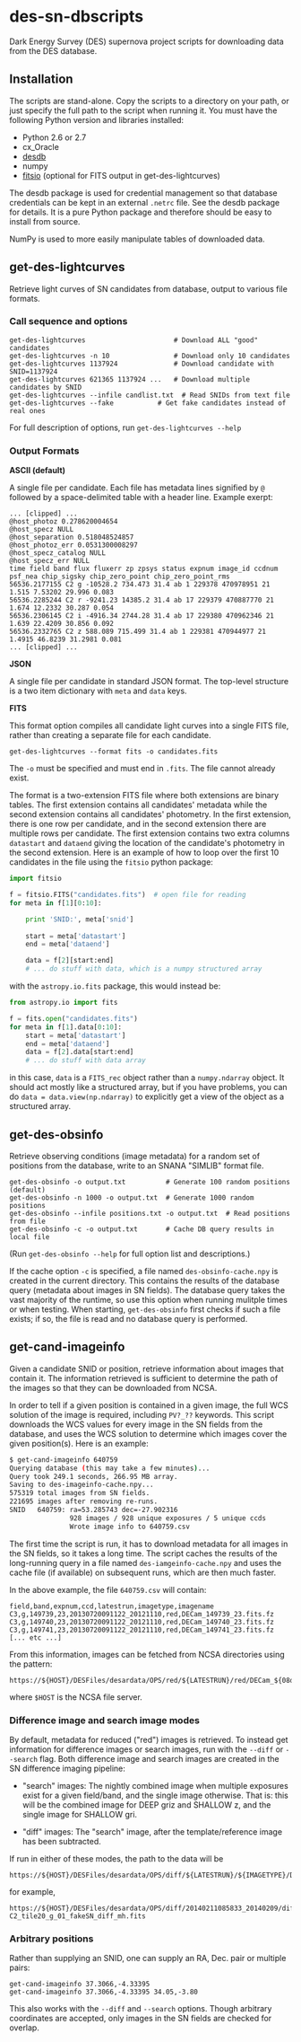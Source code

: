 # des-sn-dbscripts

Dark Energy Survey (DES) supernova project scripts for downloading data
from the DES database.

## Installation

The scripts are stand-alone. Copy the scripts to a directory on your
path, or just specify the full path to the script when running
it. You must have the following Python version and libraries installed:

* Python 2.6 or 2.7
* cx_Oracle
* [desdb](https://github.com/esheldon/desdb)
* numpy
* [fitsio](https://github.com/esheldon/fitsio) (optional for FITS output in get-des-lightcurves)

The desdb package is used for credential management so that database
credentials can be kept in an external `.netrc` file. See the
desdb package for details. It is a pure Python package and therefore
should be easy to install from source.

NumPy is used to more easily manipulate tables of downloaded data.

## get-des-lightcurves

Retrieve light curves of SN candidates from database, output to various file
formats.

### Call sequence and options

```
get-des-lightcurves                      # Download ALL "good" candidates
get-des-lightcurves -n 10                # Download only 10 candidates
get-des-lightcurves 1137924              # Download candidate with SNID=1137924
get-des-lightcurves 621365 1137924 ...   # Download multiple candidates by SNID
get-des-lightcurves --infile candlist.txt  # Read SNIDs from text file
get-des-lightcurves --fake           # Get fake candidates instead of real ones
```

For full description of options, run `get-des-lightcurves --help`

### Output Formats

**ASCII (default)**

A single file per candidate. Each file has metadata lines signified by
`@` followed by a space-delimited table with a header line. Example
exerpt:

```
... [clipped] ...
@host_photoz 0.278620004654
@host_specz NULL
@host_separation 0.518048524857
@host_photoz_err 0.0531300008297
@host_specz_catalog NULL
@host_specz_err NULL
time field band flux fluxerr zp zpsys status expnum image_id ccdnum psf_nea chip_sigsky chip_zero_point chip_zero_point_rms
56536.2177155 C2 g -10528.2 734.473 31.4 ab 1 229378 470978951 21 1.515 7.53202 29.996 0.083
56536.2285244 C2 r -9241.23 14385.2 31.4 ab 17 229379 470887770 21 1.674 12.2332 30.287 0.054
56536.2306145 C2 i -4916.34 2744.28 31.4 ab 17 229380 470962346 21 1.639 22.4209 30.856 0.092
56536.2332765 C2 z 588.089 715.499 31.4 ab 1 229381 470944977 21 1.4915 46.8239 31.2981 0.081
... [clipped] ...
```

**JSON**

A single file per candidate in standard JSON format. The top-level
structure is a two item dictionary with `meta` and `data` keys.

**FITS**

This format option compiles all candidate light curves into a single FITS
file, rather than creating a separate file for each candidate.

```
get-des-lightcurves --format fits -o candidates.fits
```

The `-o` must be specified and must end in `.fits`. The file cannot already
exist.

The format is a two-extension FITS file where both extensions are
binary tables.  The first extension contains all candidates' metadata
while the second extension contains all candidates' photometry. In the
first extension, there is one row per candidate, and in the second
extension there are multiple rows per candidate. The first extension
contains two extra columns `datastart` and `dataend` giving the
location of the candidate's photometry in the second extension. Here
is an example of how to loop over the first 10 candidates in the file
using the `fitsio` python package:

```python
import fitsio

f = fitsio.FITS("candidates.fits")  # open file for reading
for meta in f[1][0:10]:

    print 'SNID:', meta['snid']
    
    start = meta['datastart']
    end = meta['dataend']

    data = f[2][start:end]
    # ... do stuff with data, which is a numpy structured array
```

with the `astropy.io.fits` package, this would instead be:

```python
from astropy.io import fits

f = fits.open("candidates.fits")
for meta in f[1].data[0:10]:
    start = meta['datastart']
    end = meta['dataend']
    data = f[2].data[start:end]
    # ... do stuff with data array
```

in this case, `data` is a `FITS_rec` object rather than a
`numpy.ndarray` object. It should act mostly like a structured array,
but if you have problems, you can do `data = data.view(np.ndarray)` to
explicitly get a view of the object as a structured array.




## get-des-obsinfo

Retrieve observing conditions (image metadata) for a random set of
positions from the database, write to an SNANA "SIMLIB" format file.

```
get-des-obsinfo -o output.txt          # Generate 100 random positions (default)
get-des-obsinfo -n 1000 -o output.txt  # Generate 1000 random positions
get-des-obsinfo --infile positions.txt -o output.txt  # Read positions from file
get-des-obsinfo -c -o output.txt       # Cache DB query results in local file
```

(Run `get-des-obsinfo --help` for full option list and descriptions.)

If the cache option `-c` is specified, a file named
`des-obsinfo-cache.npy` is created in the current directory. This
contains the results of the database query (metadata about images in
SN fields). The database query takes the vast majority of the runtime,
so use this option when running mulitple times or when testing. When
starting, `get-des-obsinfo` first checks if such a file exists; if so,
the file is read and no database query is performed.

## get-cand-imageinfo

Given a candidate SNID or position, retrieve information about images
that contain it.  The information retrieved is sufficient to determine
the path of the images so that they can be downloaded from NCSA.

In order to tell if a given position is contained in a given image,
the full WCS solution of the image is required, including `PV?_??`
keywords. This script downloads the WCS values for every image in the
SN fields from the database, and uses the WCS solution to determine
which images cover the given position(s). Here is an example:

```bash
$ get-cand-imageinfo 640759
Querying database (this may take a few minutes)...
Query took 249.1 seconds, 266.95 MB array.
Saving to des-imageinfo-cache.npy...
575319 total images from SN fields.
221695 images after removing re-runs.
SNID   640759: ra=53.285743 dec=-27.902316
               928 images / 928 unique exposures / 5 unique ccds
               Wrote image info to 640759.csv
```

The first time the script is run, it has to download metadata for all
images in the SN fields, so it takes a long time. The script caches
the results of the long-running query in a file named
`des-iamgeinfo-cache.npy` and uses the cache file (if available) on
subsequent runs, which are then much faster.

In the above example, the file `640759.csv` will contain:

```
field,band,expnum,ccd,latestrun,imagetype,imagename
C3,g,149739,23,20130720091122_20121110,red,DECam_149739_23.fits.fz
C3,g,149740,23,20130720091122_20121110,red,DECam_149740_23.fits.fz
C3,g,149741,23,20130720091122_20121110,red,DECam_149741_23.fits.fz
[... etc ...]
```

From this information, images can be fetched from NCSA directories using the
pattern:

```
https://${HOST}/DESFiles/desardata/OPS/red/${LATESTRUN}/red/DECam_${08d:EXPNUM}/${IMAGENAME}
```
where `$HOST` is the NCSA file server.

### Difference image and search image modes

By default, metadata for reduced ("red") images is retrieved. To
instead get information for difference images or search images, run
with the `--diff` or `--search` flag. Both difference image and search
images are created in the SN difference imaging pipeline:

* "search" images: The nightly combined image when multiple exposures
  exist for a given field/band, and the single image otherwise. That
  is: this will be the combined image for DEEP griz and SHALLOW z, and
  the single image for SHALLOW gri.

* "diff" images: The "search" image, after the template/reference image has
  been subtracted.

If run in either of these modes, the path to the data will be

```
https://${HOST}/DESFiles/desardata/OPS/diff/${LATESTRUN}/${IMAGETYPE}/DECam_${08d:EXPNUM}/${IMAGENAME}
```

for example,

```
https://${HOST}/DESFiles/desardata/OPS/diff/20140211085833_20140209/diff_single_diff/DECam_00283732/SN_283732_SN-C2_tile20_g_01_fakeSN_diff_mh.fits
```

### Arbitrary positions

Rather than supplying an SNID, one can supply an RA, Dec. pair or multiple
pairs:

```
get-cand-imageinfo 37.3066,-4.33395
get-cand-imageinfo 37.3066,-4.33395 34.05,-3.80
```

This also works with the `--diff` and `--search` options. Though
arbitrary coordinates are accepted, only images in the SN fields are
checked for overlap.